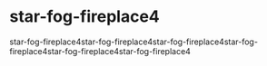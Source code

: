# star-fog-fireplace4
star-fog-fireplace4star-fog-fireplace4star-fog-fireplace4star-fog-fireplace4star-fog-fireplace4star-fog-fireplace4
